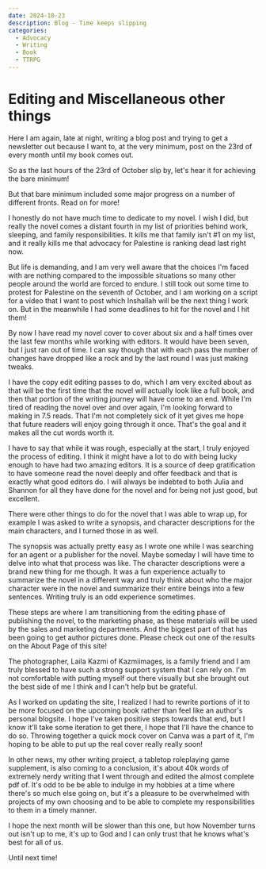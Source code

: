 ```yaml
---
date: 2024-10-23
description: Blog - Time keeps slipping
categories:
  - Advocacy
  - Writing
  - Book
  - TTRPG
---
```


# Editing and Miscellaneous other things

Here I am again, late at night, writing a blog post and trying to get a newsletter out because I want to, at the very minimum, post on the 23rd of every month until my book comes out.

So as the last hours of the 23rd of October slip by, let's hear it for achieving the bare minimum!

But that bare minimum included some major progress on a number of different fronts. Read on for more!

<!-- more -->

I honestly do not have much time to dedicate to my novel. I wish I did, but really the novel comes a distant fourth in my list of priorities behind work, sleeping, and family responsibilities. It kills me that family isn't #1 on my list, and it really kills me that advocacy for Palestine is ranking dead last right now.

But life is demanding, and I am very well aware that the choices I'm faced with are nothing compared to the impossible situations so many other people around the world are forced to endure. I still took out some time to protest for Palestine on the seventh of October, and I am working on a script for a video that I want to post which Inshallah will be the next thing I work on. But in the meanwhile I had some deadlines to hit for the novel and I hit them!

By now I have read my novel cover to cover about six and a half times over the last few months while working with editors. It would have been seven, but I just ran out of time. I can say though that with each pass the number of changes have dropped like a rock and by the last round I was just making tweaks.

I have the copy edit editing passes to do, which I am very excited about as that will be the first time that the novel will actually look like a full book, and then that portion of the writing journey will have come to an end. While I'm tired of reading the novel over and over again, I'm looking forward to making in 7.5 reads. That I'm not completely sick of it yet gives me hope that future readers will enjoy going through it once. That's the goal and it makes all the cut words worth it.

I have to say that while it was rough, especially at the start, I truly enjoyed the process of editing. I think it might have a lot to do with being lucky enough to have had two amazing editors. It is a source of deep gratification to have someone read the novel deeply and offer feedback and that is exactly what good editors do. I will always be indebted to both Julia and Shannon for all they have done for the novel and for being not just good, but excellent.

There were other things to do for the novel that I was able to wrap up, for example I was asked to write a synopsis, and character descriptions for the main characters, and I turned those in as well.

The synopsis was actually pretty easy as I wrote one while I was searching for an agent or a publisher for the novel. Maybe someday I will have time to delve into what that process was like. The character descriptions were a brand new thing for me though. It was a fun experience actually to summarize the novel in a different way and truly think about who the major character were in the novel and summarize their entire beings into a few sentences. Writing truly is an odd experience sometimes.

These steps are where I am transitioning from the editing phase of publishing the novel, to the marketing phase, as these materials will be used by the sales and marketing departments. And the biggest part of that has been going to get author pictures done. Please check out one of the results on the About Page of this site!

The photographer, Laila Kazmi of Kazmiimages, is a family friend and I am truly blessed to have such a strong support system that I can rely on. I'm not comfortable with putting myself out there visually but she brought out the best side of me I think and I can't help but be grateful.

As I worked on updating the site, I realized I had to rewrite portions of it to be more focused on the upcoming book rather than feel like an author's personal blogsite. I hope I've taken positive steps towards that end, but I know it'll take some iteration to get there, I hope that I'll have the chance to do so. Throwing together a quick mock cover on Canva was a part of it, I'm hoping to be able to put up the real cover really really soon!

In other news, my other writing project, a tabletop roleplaying game supplement, is also coming to a conclusion, it's about 40k words of extremely nerdy writing that I went through and edited the almost complete pdf of. It's odd to be be able to indulge in my hobbies at a time where there's so much else going on, but it's a pleasure to be overwhelmed with projects of my own choosing and to be able to complete my responsibilities to them in a timely manner.

I hope the next month will be slower than this one, but how November turns out isn't up to me, it's up to God and I can only trust that he knows what's best for all of us.

Until next time!
